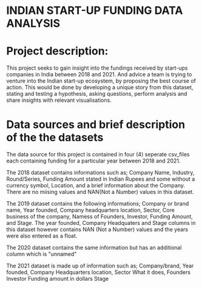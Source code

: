 # INDIAN START-UP  FUNDING DATA ANALYSIS

# Project description:
This project seeks to gain insight into the fundings received by start-ups companies in India between 2018 and 2021.
And advice a team is trying to venture into the Indian start-up ecosystem, by proposing the best course of action. This would be done by developing a unique story from this dataset, stating and testing a hypothesis, asking questions, perform analysis and share insights with relevant visualisations.

# Data sources and brief description of the the datasets 
The data source for this project is contained in four (4) seperate csv_files each containing funding for a particular year between 
2018 and 2021. 

The 2018 dataset contains informations such as;
Company Name, Industry,	Round/Series, Funding Amount stated in Indian Rupees and some without a currency symbol, Location, and a brief information about the Company.
There are no miising values and NAN(Not a Number) values in this dataset.

The 2019 dataset contains the following informations;
Company or brand name,  Year founded, Company headquarters location, 	Sector,	Core business of the company, Namess of Founders,	Investor, Funding Amount, and Stage.
The year founded, Company Headquaters and Stage columns in this dataset however contains NAN (Not a Number) values and the years were also entered as a float. 

The 2020 dataset contains the same information but has an additional column which is "unnamed"  

The 2021 dataset is made up of information such as;
Company/brand, Year founded, Company Headquarters location,	Sector	What it does, Founders	Investor	Funding amount in dollars	Stage

















